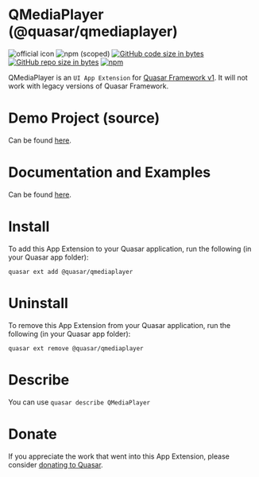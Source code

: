 QMediaPlayer (@quasar/qmediaplayer)
===

![official icon](https://img.shields.io/badge/Quasar%201.0-Official%20UI%20App%20Extension-blue.svg)
![npm (scoped)](https://img.shields.io/npm/v/@quasar/quasar-app-extension-qmediaplayer.svg?style=plastic)
[![GitHub code size in bytes](https://img.shields.io/github/languages/code-size/quasarframework/app-extension-qmediaplayer.svg)]()
[![GitHub repo size in bytes](https://img.shields.io/github/repo-size/quasarframework/app-extension-qmediaplayer.svg)]()
[![npm](https://img.shields.io/npm/dt/@quasar/quasar-app-extension-qmediaplayer.svg)](https://www.npmjs.com/package/@quasar/quasar-app-extension-qmediaplayer)


QMediaPlayer is an `UI App Extension` for [Quasar Framework v1](https://quasar.dev/). It will not work with legacy versions of Quasar Framework.

# Demo Project (source)
Can be found [here](https://github.com/quasarframework/app-extension-qmediaplayer/tree/master/demo).

# Documentation and Examples
Can be found [here](https://quasarframework.github.io/app-extension-qmediaplayer).

# Install
To add this App Extension to your Quasar application, run the following (in your Quasar app folder):
```
quasar ext add @quasar/qmediaplayer
```

# Uninstall
To remove this App Extension from your Quasar application, run the following (in your Quasar app folder):
```
quasar ext remove @quasar/qmediaplayer
```

# Describe
You can use `quasar describe QMediaPlayer`

# Donate
If you appreciate the work that went into this App Extension, please consider [donating to Quasar](https://donate.quasar.dev).
